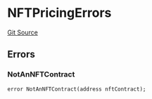 # NFTPricingErrors
[Git Source](https://github.com/thrackle-io/tron/blob/b7e3c80b9894bc0c1005dc8b0adb631c487f2598/src/common/IErrors.sol)


## Errors
### NotAnNFTContract

```solidity
error NotAnNFTContract(address nftContract);
```

